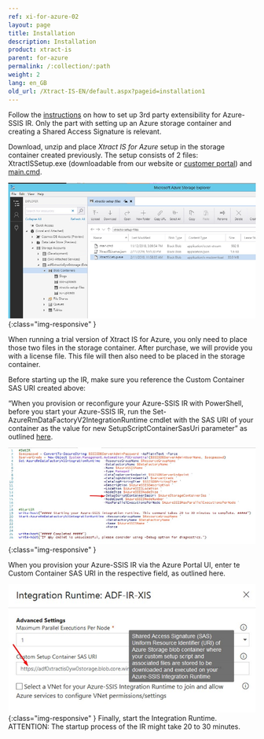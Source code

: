 ```yaml
---
ref: xi-for-azure-02
layout: page
title: Installation
description: Installation
product: xtract-is
parent: for-azure
permalink: /:collection/:path
weight: 2
lang: en_GB
old_url: /Xtract-IS-EN/default.aspx?pageid=installation1
---
```


Follow the [instructions](https://docs.microsoft.com/en-us/azure/data-factory/how-to-configure-azure-ssis-ir-custom-setup) on how to set up 3rd party extensibility for Azure-SSIS IR. Only the part with setting up an Azure storage container and creating a Shared Access Signature is relevant.

Download, unzip and place *Xtract IS for Azure* setup in the storage container created previously.
The setup consists of 2 files: XtractISSetup.exe (downloadable from our website or [customer portal](https://portal.theobald-software.com/Auth/Login)) and [main.cmd](https://files.theobald-software.com/download/XtractIS/main.cmd). 

![XISforAzure_StorageContainer](/img/content/XISforAzure_StorageContainer.jpg){:class="img-responsive" }

When running a trial version of Xtract IS for Azure, you only need to place those two files in the storage container.
After purchase, we will provide you with a license file. This file will then also need to be placed in the storage container.

Before starting up the IR, make sure you reference the Custom Container SAS URI created above:

“When you provision or reconfigure your Azure-SSIS IR with PowerShell, before you start your Azure-SSIS IR, run the 
Set-AzureRmDataFactoryV2IntegrationRuntime cmdlet with the SAS URI of your container as the value for new SetupScriptContainerSasUri parameter” as outlined [here](https://docs.microsoft.com/en-us/azure/data-factory/tutorial-deploy-ssis-packages-azure-powershell).

![XISforAzure_PS_CustomSetupContainer](/img/content/XISforAzure_PS_CustomSetupContainer.jpg){:class="img-responsive" }

When you provision your Azure-SSIS IR via the Azure Portal UI, enter te Custom Container SAS URI in the respective field, as outlined here.

![XISforAzure_Poral_CustomSetupContainer](/img/content/XISforAzure_Poral_CustomSetupContainer.jpg){:class="img-responsive" }
Finally, start the Integration Runtime. ATTENTION: The startup process of the IR might take 20 to 30 minutes.